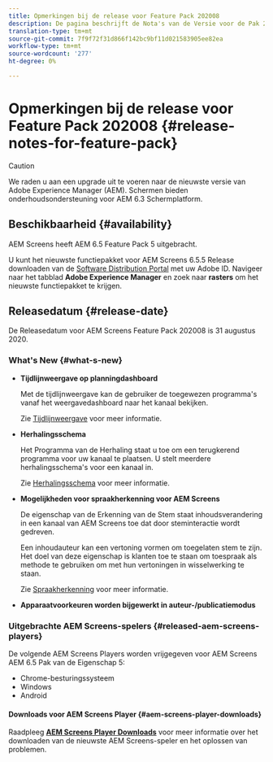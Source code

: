 ```yaml
---
title: Opmerkingen bij de release voor Feature Pack 202008
description: De pagina beschrijft de Nota's van de Versie voor de Pak 202008 van de Eigenschap.
translation-type: tm+mt
source-git-commit: 7f9f72f31d866f142bc9bf11d021583905ee82ea
workflow-type: tm+mt
source-wordcount: '277'
ht-degree: 0%

---
```



# Opmerkingen bij de release voor Feature Pack 202008 {#release-notes-for-feature-pack}

>[!CAUTION]
>
>We raden u aan een upgrade uit te voeren naar de nieuwste versie van Adobe Experience Manager (AEM). Schermen bieden onderhoudsondersteuning voor AEM 6.3 Schermplatform.

## Beschikbaarheid {#availability}

AEM Screens heeft AEM 6.5 Feature Pack 5 uitgebracht.

U kunt het nieuwste functiepakket voor AEM Screens 6.5.5 Release downloaden van de [Software Distribution Portal](https://experience.adobe.com/#/downloads/content/software-distribution/en/aem.html) met uw Adobe ID. Navigeer naar het tabblad **Adobe Experience Manager** en zoek naar **rasters** om het nieuwste functiepakket te krijgen.

## Releasedatum {#release-date}

De Releasedatum voor AEM Screens Feature Pack 202008 is 31 augustus 2020.

### What&#39;s New {#what-s-new}

* **Tijdlijnweergave op planningdashboard**

   Met de tijdlijnweergave kan de gebruiker de toegewezen programma&#39;s vanaf het weergavedashboard naar het kanaal bekijken.

   Zie [Tijdlijnweergave](/help/user-guide/channel-assignment-latest-fp.md#timeline-view) voor meer informatie.

* **Herhalingsschema**

   Het Programma van de Herhaling staat u toe om een terugkerend programma voor uw kanaal te plaatsen. U stelt meerdere herhalingsschema&#39;s voor een kanaal in.

   Zie [Herhalingsschema](/help/user-guide/channel-assignment-latest-fp.md#recurrence-schedule) voor meer informatie.

* **Mogelijkheden voor spraakherkenning voor AEM Screens**

   De eigenschap van de Erkenning van de Stem staat inhoudsverandering in een kanaal van AEM Screens toe dat door steminteractie wordt gedreven.

   Een inhoudauteur kan een vertoning vormen om toegelaten stem te zijn. Het doel van deze eigenschap is klanten toe te staan om toespraak als methode te gebruiken om met hun vertoningen in wisselwerking te staan.

   Zie [Spraakherkenning](voice-recognition.md) voor meer informatie.

* **Apparaatvoorkeuren worden bijgewerkt in auteur-/publicatiemodus**

### Uitgebrachte AEM Screens-spelers {#released-aem-screens-players}

De volgende AEM Screens Players worden vrijgegeven voor AEM Screens AEM 6.5 Pak van de Eigenschap 5:

* Chrome-besturingssysteem
* Windows
* Android

#### Downloads voor AEM Screens Player  {#aem-screens-player-downloads}

Raadpleeg **[AEM Screens Player Downloads](https://download.macromedia.com/screens/)** voor meer informatie over het downloaden van de nieuwste AEM Screens-speler en het oplossen van problemen.
